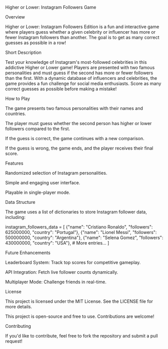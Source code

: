 Higher or Lower: Instagram Followers Game

Overview

Higher or Lower: Instagram Followers Edition is a fun and interactive game where players guess whether a given celebrity or influencer has more or fewer Instagram followers than another. The goal is to get as many correct guesses as possible in a row!

Short Description

Test your knowledge of Instagram's most-followed celebrities in this addictive Higher or Lower game! Players are presented with two famous personalities and must guess if the second has more or fewer followers than the first. With a dynamic database of influencers and celebrities, the game provides a fun challenge for social media enthusiasts. Score as many correct guesses as possible before making a mistake!

How to Play

The game presents two famous personalities with their names and countries.

The player must guess whether the second person has higher or lower followers compared to the first.

If the guess is correct, the game continues with a new comparison.

If the guess is wrong, the game ends, and the player receives their final score.

Features

Randomized selection of Instagram personalities.

Simple and engaging user interface.

Playable in single-player mode.

Data Structure

The game uses a list of dictionaries to store Instagram follower data, including:

instagram_followers_data = [
    {"name": "Cristiano Ronaldo", "followers": 625000000, "country": "Portugal"},
    {"name": "Lionel Messi", "followers": 500000000, "country": "Argentina"},
    {"name": "Selena Gomez", "followers": 430000000, "country": "USA"},
    # More entries...
]



Future Enhancements

Leaderboard System: Track top scores for competitive gameplay.

API Integration: Fetch live follower counts dynamically.

Multiplayer Mode: Challenge friends in real-time.

License

This project is licensed under the MIT License. See the LICENSE file for more details.

This project is open-source and free to use. Contributions are welcome!

Contributing

If you'd like to contribute, feel free to fork the repository and submit a pull request!
